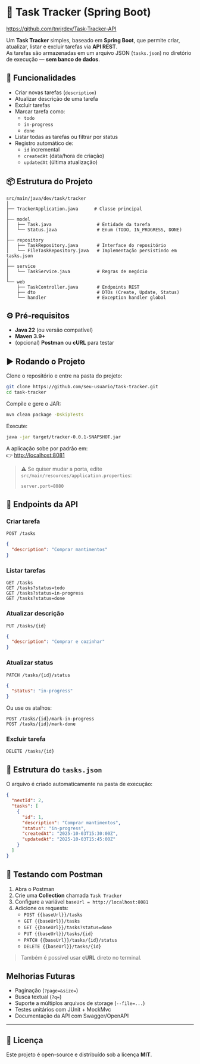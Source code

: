 # 📝 Task Tracker (Spring Boot)
https://github.com/tnrjrdev/Task-Tracker-API

Um **Task Tracker** simples, baseado em **Spring Boot**, que permite criar, atualizar, listar e excluir tarefas via **API REST**.  
As tarefas são armazenadas em um arquivo JSON (`tasks.json`) no diretório de execução — **sem banco de dados**.  

## 🚀 Funcionalidades

- Criar novas tarefas (`description`)
- Atualizar descrição de uma tarefa
- Excluir tarefas
- Marcar tarefa como:
  - `todo`
  - `in-progress`
  - `done`
- Listar todas as tarefas ou filtrar por status
- Registro automático de:
  - `id` incremental
  - `createdAt` (data/hora de criação)
  - `updatedAt` (última atualização)

## 📦 Estrutura do Projeto

```
src/main/java/dev/task/tracker
│
├── TrackerApplication.java      # Classe principal
│
├── model
│   ├── Task.java                 # Entidade da tarefa
│   └── Status.java               # Enum (TODO, IN_PROGRESS, DONE)
│
├── repository
│   ├── TaskRepository.java       # Interface do repositório
│   └── FileTaskRepository.java   # Implementação persistindo em tasks.json
│
├── service
│   └── TaskService.java          # Regras de negócio
│
└── web
    ├── TaskController.java       # Endpoints REST
    ├── dto                       # DTOs (Create, Update, Status)
    └── handler                   # Exception handler global
```

## ⚙️ Pré-requisitos

- **Java 22** (ou versão compatível)
- **Maven 3.9+**
- (opcional) **Postman** ou **cURL** para testar

## ▶️ Rodando o Projeto

Clone o repositório e entre na pasta do projeto:

```bash
git clone https://github.com/seu-usuario/task-tracker.git
cd task-tracker
```

Compile e gere o JAR:

```bash
mvn clean package -DskipTests
```

Execute:

```bash
java -jar target/tracker-0.0.1-SNAPSHOT.jar
```

A aplicação sobe por padrão em:  
👉 [http://localhost:8081](http://localhost:8081)

> ⚠️ Se quiser mudar a porta, edite `src/main/resources/application.properties`:
> ```properties
> server.port=8080
> ```

## 🔗 Endpoints da API

### Criar tarefa
```http
POST /tasks
```
```json
{
  "description": "Comprar mantimentos"
}
```

### Listar tarefas
```http
GET /tasks
GET /tasks?status=todo
GET /tasks?status=in-progress
GET /tasks?status=done
```

### Atualizar descrição
```http
PUT /tasks/{id}
```
```json
{
  "description": "Comprar e cozinhar"
}
```

### Atualizar status
```http
PATCH /tasks/{id}/status
```
```json
{
  "status": "in-progress"
}
```

Ou use os atalhos:
```http
POST /tasks/{id}/mark-in-progress
POST /tasks/{id}/mark-done
```

### Excluir tarefa
```http
DELETE /tasks/{id}
```

## 📂 Estrutura do `tasks.json`

O arquivo é criado automaticamente na pasta de execução:

```json
{
  "nextId": 2,
  "tasks": [
    {
      "id": 1,
      "description": "Comprar mantimentos",
      "status": "in-progress",
      "createdAt": "2025-10-03T15:30:00Z",
      "updatedAt": "2025-10-03T15:45:00Z"
    }
  ]
}
```

## 🧪 Testando com Postman

1. Abra o Postman
2. Crie uma **Collection** chamada `Task Tracker`
3. Configure a variável `baseUrl = http://localhost:8081`
4. Adicione os requests:
   - `POST {{baseUrl}}/tasks`
   - `GET {{baseUrl}}/tasks`
   - `GET {{baseUrl}}/tasks?status=done`
   - `PUT {{baseUrl}}/tasks/{id}`
   - `PATCH {{baseUrl}}/tasks/{id}/status`
   - `DELETE {{baseUrl}}/tasks/{id}`

> Também é possível usar **cURL** direto no terminal.

## Melhorias Futuras

- Paginação (`?page=&size=`)
- Busca textual (`?q=`)
- Suporte a múltiplos arquivos de storage (`--file=...`)
- Testes unitários com JUnit + MockMvc
- Documentação da API com Swagger/OpenAPI

---

## 📜 Licença

Este projeto é open-source e distribuído sob a licença **MIT**.
